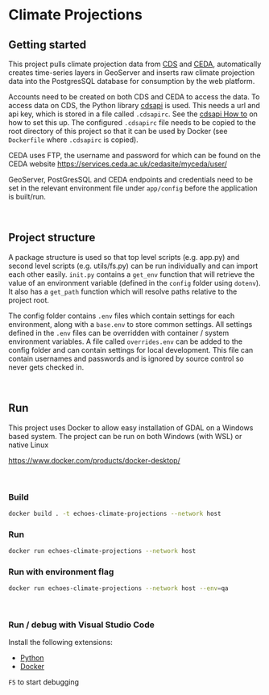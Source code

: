# Climate Projections

## Getting started
This project pulls climate projection data from [CDS](https://cds.climate.copernicus.eu/#!/home) and [CEDA](https://www.ceda.ac.uk/), automatically creates time-series layers in GeoServer and inserts raw climate projection data into the PostgresSQL database for consumption by the web platform.

Accounts need to be created on both CDS and CEDA to access the data. To access data on CDS, the Python library [cdsapi](https://cds.climate.copernicus.eu/api-how-to) is used. This needs a url and api key, which is stored in a file called `.cdsapirc`. See the [cdsapi How to](https://cds.climate.copernicus.eu/api-how-to) on how to set this up. The configured `.cdsapirc` file needs to be copied to the root directory of this project so that it can be used by Docker (see `Dockerfile` where `.cdsapirc` is copied).

CEDA uses FTP, the username and password for which can be found on the CEDA website https://services.ceda.ac.uk/cedasite/myceda/user/

GeoServer, PostGresSQL and CEDA endpoints and credentials need to be set in the relevant environment file under `app/config` before the application is built/run. 

<br>

## Project structure
A package structure is used so that top level scripts (e.g. app.py) and second level scripts (e.g. utils/fs.py) can be run individually and can import each other easily.
`init.py` contains a `get_env` function that will retrieve the value of an environment variable (defined in the `config` folder using `dotenv`). It also has a `get_path` function which will resolve paths relative to the project root.

The config folder contains `.env` files which contain settings for each environment, along with a `base.env` to store common settings. All settings defined in the `.env` files can be overridden with container / system environment variables.
A file called `overrides.env` can be added to the config folder and can contain settings for local development. This file can contain usernames and passwords and is ignored by source control so never gets checked in.

<br>

## Run
This project uses Docker to allow easy installation of GDAL on a Windows based system. The project can be run on both Windows (with WSL) or native Linux

https://www.docker.com/products/docker-desktop/

<br>

### Build

```bash
docker build . -t echoes-climate-projections --network host
```

### Run

```bash
docker run echoes-climate-projections --network host
```

### Run with environment flag

```bash
docker run echoes-climate-projections --network host --env=qa
```

<br>


### Run / debug with Visual Studio Code
Install the following extensions:
* [Python](https://marketplace.visualstudio.com/items?itemName=ms-python.python)
* [Docker](https://marketplace.visualstudio.com/items?itemName=ms-azuretools.vscode-docker)

`F5` to start debugging

